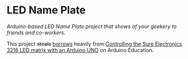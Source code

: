 # LED Name Plate
_Arduino-based LED Name Plate project that shows of your geekery to friends and co-workers._

This project <del>steals</del> <ins>borrows</ins> heavily from [Controlling the Sure Electronics 3216 LED matrix with an Arduino UNO](http://scuola.arduino.cc/en/content/controlling-sure-electronics-3216-led-matrix-arduino-uno) on Arduino Education.
